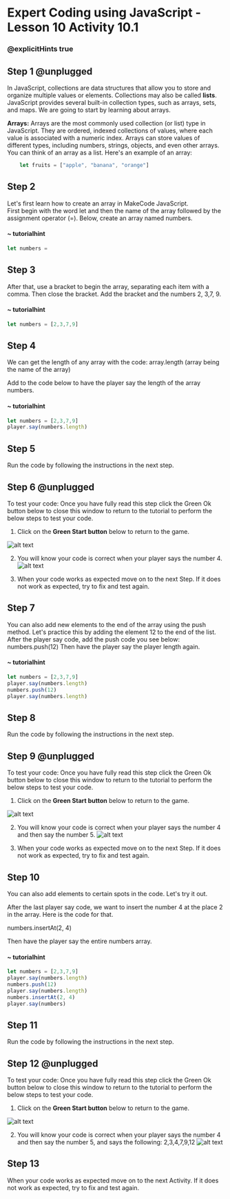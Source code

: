 # Expert Coding using JavaScript - Lesson 10 Activity 10.1

### @explicitHints true

## Step 1 @unplugged
In JavaScript, collections are data structures that allow you to store and organize multiple values or elements. Collections may also be called **lists**. JavaScript provides several built-in collection types, such as arrays, sets, and maps. We are going to start by learning about arrays. 


**Arrays:** Arrays are the most commonly used collection (or list) type in JavaScript. They are ordered, indexed collections of values, where each value is associated with a numeric index. Arrays can store values of different types, including numbers, strings, objects, and even other arrays. You can think of an array as a list.  Here's an example of an array:


```javascript
    let fruits = ["apple", "banana", "orange"]
```

## Step 2 

Let's first learn how to create an array in MakeCode JavaScript.  
First begin with the word let and then the name of the array followed by the assignment operator (=). 
Below, create an array named numbers. 

#### ~ tutorialhint

```javascript
let numbers =
```

## Step 3
After that, use a bracket to begin the array, separating each item with a comma. Then close the bracket. 
Add the bracket and the numbers 2, 3,7, 9. 

#### ~ tutorialhint

```javascript
let numbers = [2,3,7,9]
```

## Step 4
We can get the length of any array with the code: 
array.length (array being the name of the array)

Add to the code below to have the player say the length of the array numbers. 

#### ~ tutorialhint

```javascript
let numbers = [2,3,7,9]
player.say(numbers.length)
```

## Step 5

Run the code by following the instructions in the next step.


## Step 6 @unplugged
To test your code:
Once you have fully read this step click the Green Ok button below to close this window to return to the tutorial to perform the below steps to test your code.

1. Click on the **Green Start button** below to return to the game.

![alt text](https://expertjs.codingcredentials.com/Lesson1/1.1/1.JPG?raw=true  "Start")

2.  You will know your code is correct when your player says the number 4. 
![alt text](https://expertjs.codingcredentials.com/Lesson10/10.1/10.1.png?raw=true  "code")

3. When your code works as expected move on to the next Step. If it does not work as expected, try to fix and test again.


## Step 7
You can also add new elements to the end of the array using the push method.  Let's practice this by adding the element 12 to the end of the list. After the player say code, add the push code you see below:
numbers.push(12)
Then have the player say the player length again. 

#### ~ tutorialhint

```javascript
let numbers = [2,3,7,9]
player.say(numbers.length)
numbers.push(12)
player.say(numbers.length)
```

## Step 8
Run the code by following the instructions in the next step.


## Step 9 @unplugged
To test your code:
Once you have fully read this step click the Green Ok button below to close this window to return to the tutorial to perform the below steps to test your code.

1. Click on the **Green Start button** below to return to the game.

![alt text](https://expertjs.codingcredentials.com/Lesson1/1.1/1.JPG?raw=true  "Start")

2.  You will know your code is correct when your player says the number 4 and then say the number 5. 
![alt text](https://expertjs.codingcredentials.com/Lesson10/10.1/10.1b.png?raw=true  "code")

3. When your code works as expected move on to the next Step. If it does not work as expected, try to fix and test again.


## Step 10

You can also add elements to certain spots in the code.  Let's try it out. 

After the last player say code, we want to insert the number 4 at the place 2 in the array.  Here is the code for that. 

numbers.insertAt(2, 4)

Then have the player say the entire numbers array. 

#### ~ tutorialhint

```javascript
let numbers = [2,3,7,9]
player.say(numbers.length)
numbers.push(12)
player.say(numbers.length)
numbers.insertAt(2, 4)
player.say(numbers)
```

## Step 11
Run the code by following the instructions in the next step.


## Step 12 @unplugged
To test your code:
Once you have fully read this step click the Green Ok button below to close this window to return to the tutorial to perform the below steps to test your code.

1. Click on the **Green Start button** below to return to the game.



![alt text](https://expertjs.codingcredentials.com/Lesson1/1.1/1.JPG?raw=true  "Start")

2.  You will know your code is correct when your player says the number 4 and then say the number 5, and says the following: 2,3,4,7,9,12 
![alt text](https://expertjs.codingcredentials.com/Lesson10/10.1/10.1c.png?raw=true  "code")

## Step 13
When your code works as expected move on to the next Activity. 
If it does not work as expected, try to fix and test again.